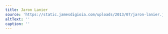 ```yaml
---
title: Jaron Lanier
source: 'https://static.jamesdigioia.com/uploads/2013/07/jaron-lanier.jpg'
altText: ''
caption: ''
---
```


